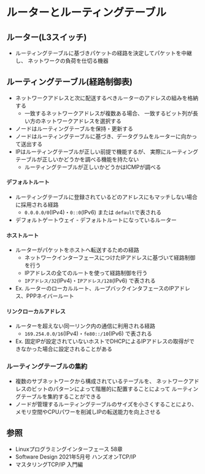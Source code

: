 # ルーターとルーティングテーブル
## ルーター(L3スイッチ)
- ルーティングテーブルに基づきパケットの経路を決定してパケットを中継し、
  ネットワークの負荷を仕切る機器

## ルーティングテーブル(経路制御表)
- ネットワークアドレスと次に配送するべきルーターのアドレスの組みを格納する
  - 一致するネットワークアドレスが複数ある場合、
    一致するビット列が長い方のネットワークアドレスを選択する
- ノードはルーティングテーブルを保持・更新する
- ノードはルーティングテーブルに基づき、データグラムをルーターに向かって送出する
- IPはルーティングテーブルが正しい前提で機能するが、
  実際にルーティングテーブルが正しいかどうかを調べる機能を持たない
  - ルーティングテーブルが正しいかどうかはICMPが調べる

#### デフォルトルート
- ルーティングテーブルに登録されているどのアドレスにもマッチしない場合に採用される経路
  - `0.0.0.0/0`(IPv4)・`0::0`(IPv6) または `default`で表される
- デフォルトゲートウェイ - デフォルトルートになっているルーター

#### ホストルート
- ルーターがパケットをホストへ転送するための経路
  - ネットワークインターフェースにつけたIPアドレスに基づいて経路制御を行う
  - IPアドレスの全てのルートを使って経路制御を行う
  - `IPアドレス/32`(IPv4)・`IPアドレス/128`(IPv6) で表される
- Ex. ルーターのローカルルート、ループバックインタフェースのIPアドレス、PPPネイバールート

#### リンクローカルアドレス
- ルーターを超えない同一リンク内の通信に利用される経路
  - `169.254.0.0/16`(IPv4)・`fe80::/10`(IPv6) で表される
- Ex. 固定IPが設定されていないホストでDHCPによるIPアドレスの取得ができなかった場合に設定されることがある

### ルーティングテーブルの集約
- 複数のサブネットワークから構成されているテーブルを、
  ネットワークアドレスのビットのパターンによって階層的に配置することによって
  ルーティングテーブルを集約することができる
- ノードが管理するルーティングテーブルのサイズを小さくすることにより、
  メモリ空間やCPUパワーを削減しIPの転送能力を向上させる

## 参照
- Linuxプログラミングインターフェース 58章
- Software Design 2021年5月号 ハンズオンTCP/IP
- マスタリングTCP/IP 入門編
